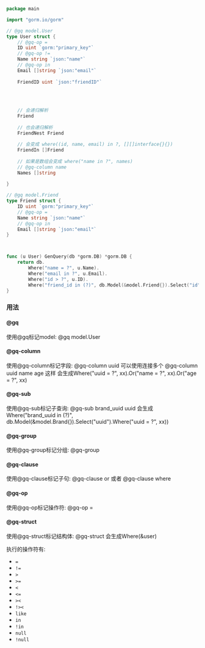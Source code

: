 ```go
package main

import "gorm.io/gorm"

// @gq model.User
type User struct {
	// @gq-op = 
	ID uint `gorm:"primary_key"`
	// @gq-op !=
	Name string `json:"name"`
	// @gq-op in
	Email []string `json:"email"`
	
	FriendID uint `json:"friendID"`
	
	
	
	
	// 会递归解析
	Friend 
	
	// 也会递归解析
	FriendNest Friend
	
	// 会变成 where((id, name, email) in ?, [][]interface{}{})
	FriendIn []Friend
	
	// 如果是数组会变成 where("name in ?", names)
	// @gq-column name
	Names []string
	
}

// @gq model.Friend
type Friend struct {
	ID uint `gorm:"primary_key"`
	// @gq-op =
	Name string `json:"name"`
	// @gq-op in
	Email []string `json:"email"`
}



func (u User) GenQuery(db *gorm.DB) *gorm.DB {
	return db.
		Where("name = ?", u.Name).
		Where("email in ?", u.Email).
		Where("id > ?", u.ID).
		Where("friend_id in (?)", db.Model(&model.Friend{}).Select("id").Where("name = ?", u.Friend.Name).Where("email in ?", u.Friend.Email).Where("id > ?", u.Friend.ID))
}
```

### 用法
#### @gq
使用@gq标记model: @gq model.User
#### @gq-column
使用@gq-column标记字段: @gq-column uuid
可以使用连接多个 @gq-column uuid name age
这样 会生成Where("uuid = ?", xx).Or("name = ?", xx).Or("age = ?", xx)
#### @gq-sub
使用@gq-sub标记子查询: @gq-sub brand_uuid uuid
会生成Where("brand_uuid in (?)", db.Model(&model.Brand{}).Select("uuid").Where("uuid = ?", xx))
#### @gq-group
使用@gq-group标记分组: @gq-group
#### @gq-clause
使用@gq-clause标记子句: @gq-clause or 或者 @gq-clause where
#### @gq-op
使用@gq-op标记操作符: @gq-op = 
#### @gq-struct
使用@gq-struct标记结构体: @gq-struct
会生成Where(&user)

执行的操作符有:
* `=`
* `!=`
* `>`
* `>=`
* `<`
* `<=`
* `><`
* `!><`
* `like`
* `in`
* `!in`
* `null`
* `!null`


